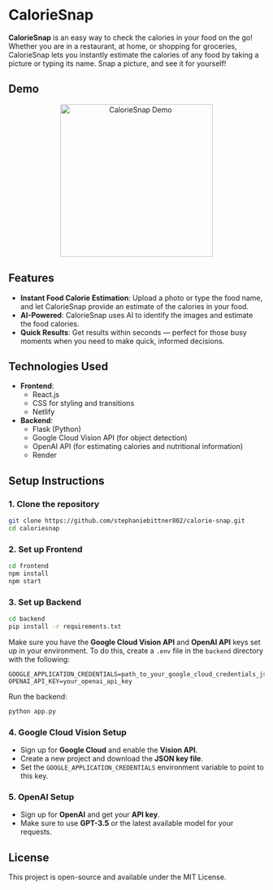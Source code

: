 
# CalorieSnap

**CalorieSnap** is an easy way to check the calories in your food on the go! Whether you are in a restaurant, at home, or shopping for groceries, CalorieSnap lets you instantly estimate the calories of any food by taking a picture or typing its name. Snap a picture, and see it for yourself!

## Demo

<p align="center">
  <img src="assets/demo.gif" alt="CalorieSnap Demo" width="300" />
</p>

## Features

- **Instant Food Calorie Estimation**: Upload a photo or type the food name, and let CalorieSnap provide an estimate of the calories in your food.
- **AI-Powered**: CalorieSnap uses AI to identify the images and estimate the food calories.
- **Quick Results**: Get results within seconds — perfect for those busy moments when you need to make quick, informed decisions.



## **Technologies Used**
- **Frontend**: 
  - React.js
  - CSS for styling and transitions
  - Netlify
- **Backend**:
  - Flask (Python)
  - Google Cloud Vision API (for object detection)
  - OpenAI API (for estimating calories and nutritional information)
  - Render



## **Setup Instructions**

### 1. **Clone the repository**

```bash
git clone https://github.com/stephaniebittner802/calorie-snap.git
cd caloriesnap
```

### 2. **Set up Frontend**

```bash
cd frontend
npm install
npm start
```

### 3. **Set up Backend**

```bash
cd backend
pip install -r requirements.txt
```

Make sure you have the **Google Cloud Vision API** and **OpenAI API** keys set up in your environment. To do this, create a `.env` file in the `backend` directory with the following:

```env
GOOGLE_APPLICATION_CREDENTIALS=path_to_your_google_cloud_credentials_json
OPENAI_API_KEY=your_openai_api_key
```

Run the backend:

```bash
python app.py
```

### 4. **Google Cloud Vision Setup**

- Sign up for **Google Cloud** and enable the **Vision API**.
- Create a new project and download the **JSON key file**.
- Set the `GOOGLE_APPLICATION_CREDENTIALS` environment variable to point to this key.

### 5. **OpenAI Setup**

- Sign up for **OpenAI** and get your **API key**.
- Make sure to use **GPT-3.5** or the latest available model for your requests.


## **License**

This project is open-source and available under the MIT License.